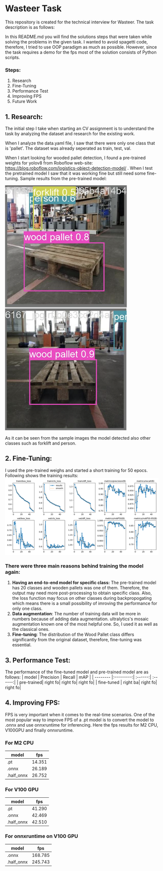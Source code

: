 # Wasteer Task
This repository is created for the technical interview for Wasteer. The task description is as follows: 

In this README.md you will find the solutions steps that were taken while solving the problems in the given task. I wanted to avoid spagetti code, therefore, I tried to use OOP paradigm as much as possible. However, since the task requires a demo for the fps most of the solution consists of Python scripts. 

### Steps:

1. Research
2. Fine-Tuning
3. Performance Test
4. Improving FPS
5. Future Work

## 1. Research:
The initial step I take when starting an CV assignment is to understand the task by analyzing the dataset and research for the existing work. 

When I analyze the data.yaml file, I saw that there were only one class that is 'pallet'. The dataset was already seperated as train, test, val.   

When I start looking for wooded pallet detection, I found a pre-trained weights for yolov8 from Roboflow web-site: https://blog.roboflow.com/logistics-object-detection-model/ . When I test the pretrained model I saw that it was working fine but still need some fine-tuning. Sample results from the pre-trained model:

<p float="left">
    <img src="/images/sample_1.png" width="400">
    <img src="/images/sample_2.png" width="400">
</p>

As it can be seen from the sample images the model detected also other classes such as forklift and person. 


## 2. Fine-Tuning:
I used the pre-trained weighs and started a short training for 50 epocs. Following shows the training results:
![Training metrics.](/images/results.png "This image shows the training metrics.")

### There were three main reasons behind training the model again:
1.  **Having an end-to-end model for specific class:** The pre-trained model has 20 classes and wooden pallets was one of them. Therefore, the output may need more post-processing to obtain specific class. Also, the loss function may focus on other classes during backpropogating which means there is a small possibility of imroving the performance for only one class.
2. **Data augmentation**: The number of training data will be more in numbers because of adding data augmentation. ultralytics's mosaic augmentation known one of the most helpful one. So, I used it as well as the classical ones. 
3. **Fine-tuning**: The distribution of the Wood Pallet class differs significantly from the original dataset, therefore, fine-tuning was essential.

## 3. Performance Test:
The performance of the fine-tuned model and pre-trained model are as follows:
| model    | Precision | Recall | mAP |
| -------- |:---------:| :------:| :------:|
| pre-trained| right fo| right fo| right fo|
| fine-tuned | right ba| right fo| right fo|

## 4. Improving FPS:
FPS is very important when it comes to the real-time scenarios. One of the most popular way to improve FPS of a .pt model is to convert the model to .onnx and use onnxruntime for inferencing. Here the fps results for M2 CPU, V100GPU and finally onnxruntime. 

### For M2 CPU
| model  | fps |
| ------ |:-------------:|
| .pt    | 14.351     |
| .onnx  | 26.189     |
| .half_onnx | 26.752     |

### For V100 GPU
| model  | fps |
| ------ |:-------------:|
| .pt    | 41.290     |
| .onnx  | 42.469     |
| .half_onnx | 42.510     |

### For onnxruntime on V100 GPU
| model  | fps |
| ------ |:-------------:|
| .onnx  | 168.785  |
| .half_onnx | 245.743 |
